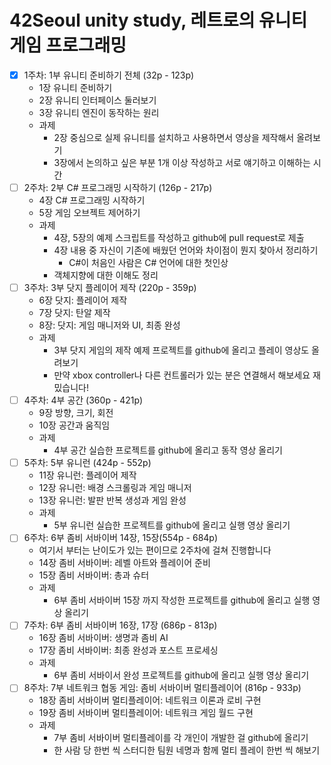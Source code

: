 # 42Seoul unity study, 레트로의 유니티 게임 프로그래밍 
- [X] 1주차: 1부 유니티 준비하기 전체 (32p - 123p)
    - 1장 유니티 준비하기
    - 2장 유니티 인터페이스 둘러보기
    - 3장 유니티 엔진이 동작하는 원리
    - 과제
        - 2장 중심으로 실제 유니티를 설치하고 사용하면서 영상을 제작해서 올려보기
        - 3장에서 논의하고 싶은 부분 1개 이상 작성하고 서로 얘기하고 이해하는 시간
- [ ] 2주차: 2부 C# 프로그래밍 시작하기 (126p - 217p)
    - 4장 C# 프로그래밍 시작하기
    - 5장 게임 오브젝트 제어하기
    - 과제
        - 4장, 5장의 예제 스크립트를 작성하고 github에 pull request로 제출
        - 4장 내용 중 자신이 기존에 배웠던 언어와 차이점이 뭔지 찾아서 정리하기
            - C#이 처음인 사람은 C# 언어에 대한 첫인상
        - 객체지향에 대한 이해도 정리
- [ ] 3주차: 3부 닷지 플레이어 제작 (220p - 359p)
    - 6장 닷지: 플레이어 제작
    - 7장 닷지: 탄알 제작
    - 8장: 닷지: 게임 매니저와 UI, 최종 완성
    - 과제
        - 3부 닷지 게임의 제작 예제 프로젝트를 github에 올리고 플레이 영상도 올려보기
        - 만약 xbox controller나 다른 컨트롤러가 있는 분은 연결해서 해보세요 재밌습니다!
- [ ] 4주차: 4부 공간 (360p - 421p)
    - 9장 방향, 크기, 회전
    - 10장 공간과 움직임
    - 과제
        - 4부 공간 실습한 프로젝트를 github에 올리고 동작 영상 올리기
- [ ] 5주차: 5부 유니런 (424p - 552p)
    - 11장 유니런: 플레이어 제작
    - 12장 유니런: 배경 스크롤링과 게임 매니저
    - 13장 유니런: 발판 반복 생성과 게임 완성
    - 과제
        - 5부 유니런 실습한 프로젝트를 github에 올리고 실행 영상 올리기
- [ ] 6주차: 6부 좀비 서바이버 14장, 15장(554p - 684p)
    - 여기서 부터는 난이도가 있는 편이므로 2주차에 걸쳐 진행합니다
    - 14장 좀비 서바이버: 레벨 아트와 플레이어 준비
    - 15장 좀비 서바이버: 총과 슈터
    - 과제
        - 6부 좀비 서바이버 15장 까지 작성한 프로젝트를 github에 올리고 실행 영상 올리기
- [ ] 7주차: 6부 좀비 서바이버 16장, 17장 (686p - 813p)
    - 16장 좀비 서바이버: 생명과 좀비 AI
    - 17장 좀비 서바이버: 최종 완성과 포스트 프로세싱
    - 과제
        - 6부 좀비 서바이서 완성 프로젝트를 github에 올리고 실행 영상 올리기
- [ ] 8주차: 7부 네트워크 협동 게임: 좀비 서바이버 멀티플레이어 (816p - 933p)
    - 18장 좀비 서바이버 멀티플레이어: 네트워크 이론과 로비 구현
    - 19장 좀비 서바이버 멀티플레이어: 네트워크 게임 월드 구현
    - 과제
        - 7부 좀비 서바이버 멀티플레이를 각 개인이 개발한 걸 github에 올리기
        - 한 사람 당 한번 씩 스터디한 팀원 네명과 함께 멀티 플레이 한번 씩 해보기